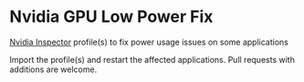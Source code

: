 # Nvidia GPU Low Power Fix
[Nvidia Inspector](https://github.com/Orbmu2k/nvidiaProfileInspector) profile(s) to fix power usage issues on some applications

Import the profile(s) and restart the affected applications.
Pull requests with additions are welcome.
